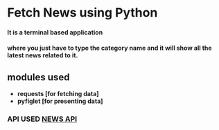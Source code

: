 # Fetch News using Python

#### It is a terminal based application 
#### where you just have to type the category name and it will show all the latest news related to it.


## modules used
- __requests  [for fetching data]__
- __pyfiglet  [for presenting data]__

### API USED <a href='https://newsapi.org/docs/get-started'>NEWS API</a>

